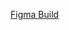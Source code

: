 <a href="https://www.figma.com/design/L01WCgxWFc9W2XdN0DNdZ8/Untitled?node-id=0-1&m=dev&t=nKxUB106W5ICZZVG-1">Figma Build</a>
